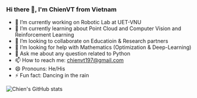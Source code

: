 ### Hi there 👋, I'm ChienVT from Vietnam

<!--
**irobo197/irobo197** is a ✨ _special_ ✨ repository because its `README.md` (this file) appears on your GitHub profile.

Here are some ideas to get you started:
-->
- 🔭 I’m currently working on Robotic Lab at UET-VNU
- 🌱 I’m currently learning about Point Cloud and Computer Vision and Reinforcement Learning
- 👯 I’m looking to collaborate on Educatioin & Research partners
- 🤔 I’m looking for help with Mathematics (Optimization & Deep-Learning)
- 💬 Ask me about any question related to Python
- 📫 How to reach me: chienvt197@gmail.com
- 😄 Pronouns: He/His
- ⚡ Fun fact: Dancing in the rain

![Chien's GitHub stats](https://github-readme-stats.vercel.app/api?username=Chien&theme=dark&show_icons=true)
